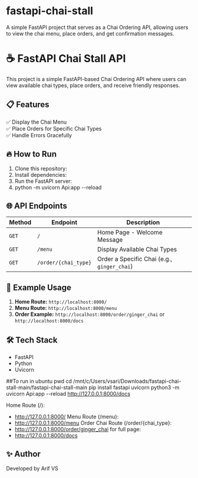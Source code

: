 # fastapi-chai-stall
A simple FastAPI project that serves as a Chai Ordering API, allowing users to view the chai menu, place orders, and get confirmation messages.

# ☕ FastAPI Chai Stall API

This project is a simple FastAPI-based Chai Ordering API where users can view available chai types, place orders, and receive friendly responses.

## 📋 Features
✅ Display the Chai Menu  
✅ Place Orders for Specific Chai Types  
✅ Handle Errors Gracefully  

## 🔥 How to Run
1. Clone this repository:
2. Install dependencies:
3. Run the FastAPI server:
4. python -m uvicorn Api:app --reload


## 🌐 API Endpoints
| Method | Endpoint             | Description                          |
|---------|----------------------|--------------------------------------|
| `GET`    | `/`                   | Home Page - Welcome Message          |
| `GET`    | `/menu`               | Display Available Chai Types         |
| `GET`    | `/order/{chai_type}`  | Order a Specific Chai (e.g., `ginger_chai`) |

## 📄 Example Usage
1. **Home Route:** `http://localhost:8000/`  
2. **Menu Route:** `http://localhost:8000/menu`  
3. **Order Example:** `http://localhost:8000/order/ginger_chai` or  `http://localhost:8000/docs`

## 🛠️ Tech Stack
- FastAPI  
- Python  
- Uvicorn
  
##To run in ubuntu
pwd
cd /mnt/c/Users/vsari/Downloads/fastapi-chai-stall-main/fastapi-chai-stall-main
pip install fastapi uvicorn
python3 -m uvicorn Api:app --reload
http://127.0.0.1:8000/docs

Home Route (/):
- http://127.0.0.1:8000/
Menu Route (/menu):
- http://127.0.0.1:8000/menu
Order Chai Route (/order/{chai_type}:
- http://127.0.0.1:8000/order/ginger_chai
for full page:
- http://127.0.0.1:8000/docs

## ✨ Author
Developed by  Arif VS


